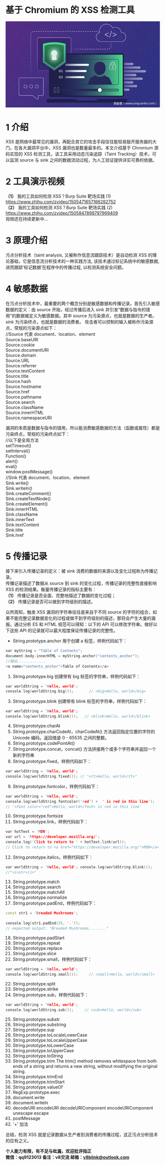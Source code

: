 # 基于 Chromium 的 XSS 检测工具   
![avatar](cover.jpg)     
# 1 介绍  
XSS 是网络中最常见的漏洞，再配合其它的攻击手段往往能轻易敲开服务器的大门。在各大漏洞平台中，XSS 漏洞也是数量最多的。本文介绍基于 Chromium 源码实现的 XSS 检测工具，该工具采用动态污染追踪（Taint Tracking）技术，可以监测 source 与 sink 之间的数据流动过程，为人工验证提供详实可靠的依据。  
# 2 工具演示视频   
**（1）** 我的工具如何检测 XSS？Burp Suite 靶场实践 (1) https://www.zhihu.com/zvideo/1505471657166282752   
**（2）** 我的工具如何检测 XSS？Burp Suite 靶场实践 (2) https://www.zhihu.com/zvideo/1505847898797969409    
视频还在持续更新中...    

# 3 原理介绍  
污点分析技术（taint analysis, 又被称作信息流跟踪技术）是自动检测 XSS 的理论基础，它是信息流分析技术的一种实践方法, 该技术通过标记系统中的敏感数据, 进而跟踪‘标记数据’在程序中的传播过程, 以检测系统安全问题。
# 4 敏感数据 
在污点分析技术中，最重要的两个概念分别是敏感数据和传播记录。首先引入敏感数据的定义：由 source 开始，经过传播后进入 sink 并引发“数据与指令的错用”的数据被定义为敏感数据。其中 source 为污染源点，也就是数据的生产者。sink 为污染终点，也就是数据的消费者。
攻击者可以控制的输入被称作污染源点，常规的污染源点如下：  
//Source 代表 document、location、element  
Source.baseURI  
Source.cookie   
Source.documentURI  
Source.domain  
Source.URL  
Source.referrer   
Source.textContent   
Source.title  
Source.hash   
Source.hostname  
Source.href  
Source.pathname  
Source.search   
Source.className   
Source.innerHTML   
Source.namespaceURI       

漏洞的本质是数据与指令的错用，所以能消费敏感数据的方法（函数或属性）都是污染终点，常规的污染终点如下：   
//以下是全局方法  
setTimeout()  
setInterval()  
Function()  
alert()  
eval()   
window.postMessage()   
//Sink 代表 document、location、element  
Sink.write()  
Sink.writeln()  
Sink.createComment()  
Sink.createTextNode()  
Sink.createElement()  
Sink.innerHTML  
Sink.className  
Sink.innerText  
Sink.textContent  
Sink.title  
Sink.href  
 
# 5 传播记录  
接下来引入传播记录的定义：被 sink 消费的数据的来源以及变化过程称为传播记录。  
传播记录描述了数据从 source 到 sink 的变化过程，传播记录的完整性直接影响 XSS 的检测结果。衡量传播记录的指标主要有：  
**（1）** 传播记录是否全面、完整地描述了数据的变化过程；  
**（2）** 传播记录是否可以做到字符级别的描述。 

众所周知，触发 XSS 漏洞的字符串往往是来自于不同 source 的字符的组合，如果不能完整记录数据变化的过程或做不到字符级别的描述，那将会产生大量的漏报。通过分析 ES 和 HTML 规范可以得知：以下的 API 可以修改字符串。做好以下这些 API 的记录就可以最大程度保证传播记录的完整性。
* String.prototype.anchor 用于创建 a 标签，样例代码如下：  
```c++
var myString = "Table of Contents";
document.body.innerHTML = myString.anchor("contents_anchor");
//输出.............
<a name="contents_anchor">Table of Contents</a>
```  
1. String.prototype.big 创建带有 big 标签的字符串，样例代码如下：  
```c++
var worldString = 'Hello, world';
console.log(worldString.big());       // <big>Hello, world</big>
```  
3. String.prototype.blink 创建带有 blink 标签的字符串，样例代码如下：  
```c++
var worldString = 'Hello, world';
console.log(worldString.blink());   // <blink>Hello, world</blink>
```
4. String.prototype.charAt  
5. String.prototype.charCodeAt，charCodeAt() 方法返回指定位置的字符的 Unicode 编码。返回值是 0 - 65535 之间的整数。  
6. String.prototype.codePointAt()   
7. String.prototype.concat，concat() 方法拼接两个或多个字符串并返回一个新的字符串  
8. String.prototype.fixed，样例代码如下：
```c++
var worldString = 'Hello, world';
console.log(worldString.fixed()); // "<tt>Hello, world</tt>"
```
9. String.prototype.fontcolor，样例代码如下：  
```c++
var worldString = 'Hello, world';
console.log(worldString.fontcolor('red') +  ' is red in this line');
// '<font color="red">Hello, world</font> is red in this line'
``` 
10. String.prototype.fontsize  
11. String.prototype.link，样例代码如下：
```c++
var hotText = 'MDN';
var url = 'https://developer.mozilla.org/';
console.log('Click to return to ' + hotText.link(url));
// Click to return to <a href="https://developer.mozilla.org/">MDN</a>
```  
12. String.prototype.italics，样例代码如下：
```c++
var worldString = 'Hello, world'; console.log(worldString.blink());
//"<i>str</i>"
```
13. String.prototype.match 
14. String.prototype.search  
15. String.prototype.matchAll  
16. String.prototype.normalize
17. String.prototype.padEnd，样例代码如下：
```c++
const str1 = 'Breaded Mushrooms';

console.log(str1.padEnd(25, '.'));
// expected output: "Breaded Mushrooms........"
```  
18. String.prototype.padStart   
19. String.prototype.repeat   
20. String.prototype.replace  
21. String.prototype.slice  
22. String.prototype.small，样例代码如下：  
```c++
var worldString = 'Hello, world';
console.log(worldString.small());     // <small>Hello, world</small>
```
22. String.prototype.split
23. String.prototype.strike  
24. String.prototype.sub，样例代码如下：  
```c++
var worldString = 'Hello, world';
console.log(worldString.sub());     // <sub>Hello, world</sub>
```
25. String.prototype.substr
26. String.prototype.substring
27. String.prototype.sup 
28. String.prototype.toLocaleLowerCase
29. String.prototype.toLocaleUpperCase
30. String.prototype.toLowerCase
31. String.prototype.toUpperCase
32. String.prototype.toString
33. String.prototype.trim  The trim() method removes whitespace from both ends of a string and returns a new string, without modifying the original string.  
34. String.prototype.trimEnd  
35. String.prototype.trimStart  
36. String.prototype.valueOf
37. RegExp.prototype.exec
38. document.write  
39. document.writeln
40. decodeURI  encodeURI  decodeURIComponent  encodeURIComponent  unescape  escape  
41. postMessage
42. '+' 加法    


总结，检测 XSS 就是记录数据从生产者到消费者的传播过程，这正污点分析技术的应有之义。  

**个人能力有限，有不足与纰漏，欢迎批评指正**  
**微信：qq9123013  备注：v8交流    邮箱：v8blink@outlook.com**
